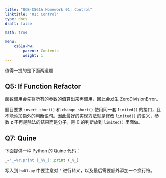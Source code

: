```yaml
---
title: "UCB-CS61A Homework 01: Control"
linktitle: '01: Control'
type: docs
draft: false

math: true

menu:
    cs61a-hw:
        parent: Contents
        weight: 1
---
```


值得一提的是下面两道题

## Q5: If Function Refactor

函数调用会先将所有的参数的值算出来再调用，因此会发生 ZeroDivisionError。

题目要求 `invert_short()` 和 `change_short()` 使用同一套 `limited()` 的接口，且不能添加额外的判断语句。因此最好的实现方法就是修改 `limited()` 的语义，参数 z 不再是除法的结果而是分子，除 0 的判断放到 `limited()` 里面做。

## Q7: Quine

下面提供一种 Python 的 Quine 代码：

```python
_='_=%r;print (_%%_)';print (_%_)
```

写入到 `hw01.py` 中要注意对 `'`  进行转义，以及最后需要额外添加一个换行符。
